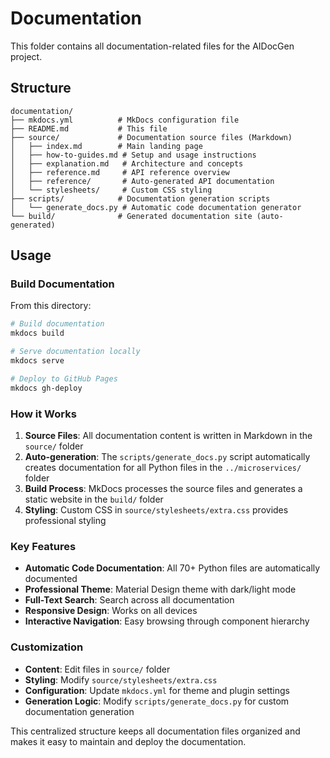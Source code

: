 # Documentation

This folder contains all documentation-related files for the AIDocGen project.

## Structure

```
documentation/
├── mkdocs.yml          # MkDocs configuration file
├── README.md           # This file
├── source/             # Documentation source files (Markdown)
│   ├── index.md        # Main landing page
│   ├── how-to-guides.md # Setup and usage instructions
│   ├── explanation.md   # Architecture and concepts
│   ├── reference.md     # API reference overview
│   ├── reference/       # Auto-generated API documentation
│   └── stylesheets/     # Custom CSS styling
├── scripts/            # Documentation generation scripts
│   └── generate_docs.py # Automatic code documentation generator
└── build/              # Generated documentation site (auto-generated)
```

## Usage

### Build Documentation

From this directory:

```bash
# Build documentation
mkdocs build

# Serve documentation locally
mkdocs serve

# Deploy to GitHub Pages
mkdocs gh-deploy
```

### How it Works

1. **Source Files**: All documentation content is written in Markdown in the `source/` folder
2. **Auto-generation**: The `scripts/generate_docs.py` script automatically creates documentation for all Python files in the `../microservices/` folder
3. **Build Process**: MkDocs processes the source files and generates a static website in the `build/` folder
4. **Styling**: Custom CSS in `source/stylesheets/extra.css` provides professional styling

### Key Features

- **Automatic Code Documentation**: All 70+ Python files are automatically documented
- **Professional Theme**: Material Design theme with dark/light mode
- **Full-Text Search**: Search across all documentation
- **Responsive Design**: Works on all devices
- **Interactive Navigation**: Easy browsing through component hierarchy

### Customization

- **Content**: Edit files in `source/` folder
- **Styling**: Modify `source/stylesheets/extra.css`
- **Configuration**: Update `mkdocs.yml` for theme and plugin settings
- **Generation Logic**: Modify `scripts/generate_docs.py` for custom documentation generation

This centralized structure keeps all documentation files organized and makes it easy to maintain and deploy the documentation.
